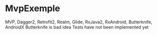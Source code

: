 # MvpExemple
MVP, Dagger2, Retrofit2, Realm, Glide, RxJava2, RxAndroid, Butterknife, AndroidX
Butterknife is bad idea
Tests have not been implemented yet
